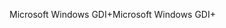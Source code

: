 <span data-ttu-id="f837d-101">Microsoft Windows GDI+</span><span class="sxs-lookup"><span data-stu-id="f837d-101">Microsoft Windows GDI+</span></span>